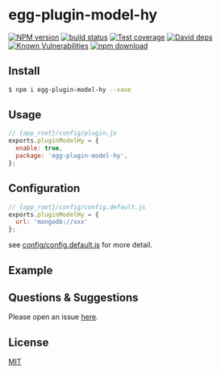 # egg-plugin-model-hy

[![NPM version][npm-image]][npm-url]
[![build status][travis-image]][travis-url]
[![Test coverage][codecov-image]][codecov-url]
[![David deps][david-image]][david-url]
[![Known Vulnerabilities][snyk-image]][snyk-url]
[![npm download][download-image]][download-url]

[npm-image]: https://img.shields.io/npm/v/egg-plugin-model-hy.svg?style=flat-square
[npm-url]: https://npmjs.org/package/egg-plugin-model-hy
[travis-image]: https://img.shields.io/travis/eggjs/egg-plugin-model-hy.svg?style=flat-square
[travis-url]: https://travis-ci.org/eggjs/egg-plugin-model-hy
[codecov-image]: https://img.shields.io/codecov/c/github/eggjs/egg-plugin-model-hy.svg?style=flat-square
[codecov-url]: https://codecov.io/github/eggjs/egg-plugin-model-hy?branch=master
[david-image]: https://img.shields.io/david/eggjs/egg-plugin-model-hy.svg?style=flat-square
[david-url]: https://david-dm.org/eggjs/egg-plugin-model-hy
[snyk-image]: https://snyk.io/test/npm/egg-plugin-model-hy/badge.svg?style=flat-square
[snyk-url]: https://snyk.io/test/npm/egg-plugin-model-hy
[download-image]: https://img.shields.io/npm/dm/egg-plugin-model-hy.svg?style=flat-square
[download-url]: https://npmjs.org/package/egg-plugin-model-hy

<!--
Description here.
-->

## Install

```bash
$ npm i egg-plugin-model-hy --save
```

## Usage

```js
// {app_root}/config/plugin.js
exports.pluginModelHy = {
  enable: true,
  package: 'egg-plugin-model-hy',
};
```

## Configuration

```js
// {app_root}/config/config.default.js
exports.pluginModelHy = {
  url: 'mongodb://xxx'
};
```

see [config/config.default.js](config/config.default.js) for more detail.

## Example

<!-- example here -->

## Questions & Suggestions

Please open an issue [here](https://github.com/eggjs/egg/issues).

## License

[MIT](LICENSE)
